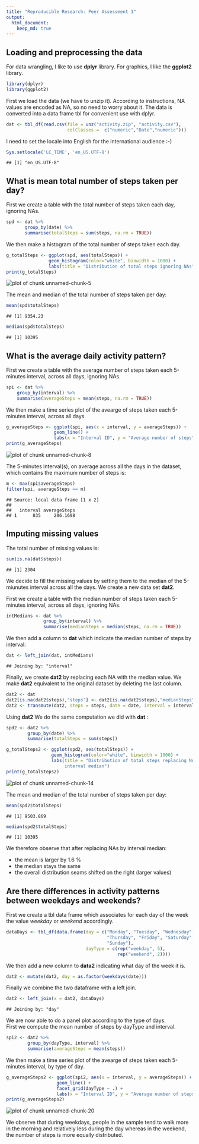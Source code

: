 ```yaml
---
title: "Reproducible Research: Peer Assessment 1"
output: 
  html_document:
    keep_md: true
---
```



## Loading and preprocessing the data
For data wrangling, I like to use **dplyr** library. For graphics, I like the
**ggplot2** library.

```r
library(dplyr)
library(ggplot2)
```

First we load the data (we have to unzip it). According to instructions, NA 
values are encoded as NA, so no need to worry about it. The data is converted
into a data frame tbl for convenient use with dplyr.

```r
dat <- tbl_df(read.csv(file = unz("activity.zip", "activity.csv"),
                       colClasses =  c("numeric","Date","numeric")))
```

I need to set the locale into English for the international audience :-)

```r
Sys.setlocale('LC_TIME', 'en_US.UTF-8')
```

```
## [1] "en_US.UTF-8"
```


## What is mean total number of steps taken per day?
First we create a table with the total number of steps taken each day, ignoring NAs.

```r
spd <- dat %>%
       group_by(date) %>%
       summarise(totalSteps = sum(steps, na.rm = TRUE))
```

We then make a histogram of the total number of steps taken each day.

```r
g_totalSteps <- ggplot(spd, aes(totalSteps)) +
                geom_histogram(color="white", binwidth = 1000) +
                labs(title = "Distribution of total steps ignoring NAs")
print(g_totalSteps)
```

![plot of chunk unnamed-chunk-5](figure/unnamed-chunk-5-1.png) 

The mean and median of the total number of steps taken per day:

```r
mean(spd$totalSteps)
```

```
## [1] 9354.23
```

```r
median(spd$totalSteps)
```

```
## [1] 10395
```


## What is the average daily activity pattern?
First we create a table with the average number of steps taken each 5-minutes 
interval, across all days, ignoring NAs.

```r
spi <- dat %>%
    group_by(interval) %>%
    summarise(averageSteps = mean(steps, na.rm = TRUE))
```

We then make a time series plot of the avearge of steps taken each 5-minutes 
interval, across all days.

```r
g_averageSteps <- ggplot(spi, aes(x = interval, y = averageSteps)) +
                  geom_line() +
                  labs(x = "Interval ID", y = "Average number of steps")
print(g_averageSteps)
```

![plot of chunk unnamed-chunk-8](figure/unnamed-chunk-8-1.png) 

The 5-minutes interval(s), on average across all the days in the dataset, which 
contains the maximum number of steps is:

```r
m <- max(spi$averageSteps)
filter(spi, averageSteps == m)
```

```
## Source: local data frame [1 x 2]
## 
##   interval averageSteps
## 1      835     206.1698
```


## Imputing missing values
The total number of missing values is:

```r
sum(is.na(dat$steps))
```

```
## [1] 2304
```

We decide to fill the missing values by setting them to the median of the
5-miunutes interval across all the days. We create a new data set **dat2**.


First we create a table with the median number of steps taken each 5-minutes 
interval, across all days, ignoring NAs.

```r
intMedians <- dat %>%
              group_by(interval) %>%
              summarise(medianSteps = median(steps, na.rm = TRUE))
```

We then add a column to **dat** which indicate the median number of steps by
interval:

```r
dat <- left_join(dat, intMedians)
```

```
## Joining by: "interval"
```

Finally, we create **dat2** by replacing each NA with the median value. We make
**dat2** equivalent to the original dataset by deleting the last column.

```r
dat2 <- dat
dat2[is.na(dat2$steps),"steps"] <- dat2[is.na(dat2$steps),"medianSteps"]
dat2 <- transmute(dat2, steps = steps, date = date, interval = interval)
```

Using **dat2** We do the same computation we did with **dat** :

```r
spd2 <- dat2 %>%
        group_by(date) %>%
        summarise(totalSteps = sum(steps))

g_totalSteps2 <- ggplot(spd2, aes(totalSteps)) +
                 geom_histogram(color="white", binwidth = 1000) +
                 labs(title = "Distribution of total steps replacing NAs by 
                      interval median")
print(g_totalSteps2)
```

![plot of chunk unnamed-chunk-14](figure/unnamed-chunk-14-1.png) 

The mean and median of the total number of steps taken per day:

```r
mean(spd2$totalSteps)
```

```
## [1] 9503.869
```

```r
median(spd2$totalSteps)
```

```
## [1] 10395
```

We therefore observe that after replacing NAs by interval median:

- the mean is larger by 1.6 %
- the median stays the same
- the overall distribution seams shifted on the right (larger values)

## Are there differences in activity patterns between weekdays and weekends?

First we create a tbl data frame which associates for each day of the week 
the value *weekday* or *weekend* accordingly.

```r
dataDays <- tbl_df(data.frame(day = c("Monday", "Tuesday", "Wednesday", 
                                      "Thursday", "Friday", "Saturday", 
                                      "Sunday"),
                              dayType = c(rep("weekday", 5), 
                                          rep("weekend", 2))))
```

We then add a new column to **data2** indicating what day of the week it is.

```r
dat2 <- mutate(dat2, day = as.factor(weekdays(date)))
```

Finally we combine the two dataframe with a left join.

```r
dat2 <- left_join(x = dat2, dataDays)
```

```
## Joining by: "day"
```

We are now able to do a panel plot according to the type of days.  
First we compute the mean number of steps by dayType and interval.

```r
spi2 <- dat2 %>%
        group_by(dayType, interval) %>%
        summarise(averageSteps = mean(steps))
```

We then make a time series plot of the avearge of steps taken each 5-minutes 
interval, by type of day.

```r
g_averageSteps2 <- ggplot(spi2, aes(x = interval, y = averageSteps)) +
                   geom_line() +
                   facet_grid(dayType ~ .) +
                   labs(x = "Interval ID", y = "Average number of steps")
print(g_averageSteps2)
```

![plot of chunk unnamed-chunk-20](figure/unnamed-chunk-20-1.png) 

We observe that during weekdays, people in the sample tend to walk more in the
morning and relatively less during the day whereas in the weekend, the number of
steps is more equally distributed.
